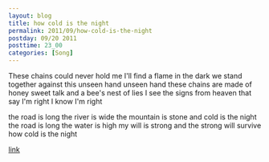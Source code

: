 ```yaml
---
layout: blog
title: how cold is the night
permalink: 2011/09/how-cold-is-the-night
postday: 09/20 2011
posttime: 23_00
categories: [Song]
---
```


These chains could never hold me
I'll find a flame in the dark
we stand together against this
unseen hand
unseen hand
these chains are made of honey
sweet talk and a bee's nest of lies
I see the signs from heaven
that say I'm right
I know I'm right

the road is long
the river is wide
the mountain is stone
and cold is the night
the road is long
the water is high
my will is strong
and the strong will survive
how cold is the night


<a href="http://kristeraxel.com/media/vault/howcoldisthenight.mp3">link</a>
